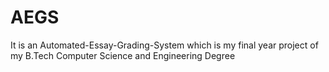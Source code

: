 # AEGS
It is an Automated-Essay-Grading-System which is my final year project of my B.Tech Computer Science and Engineering Degree
